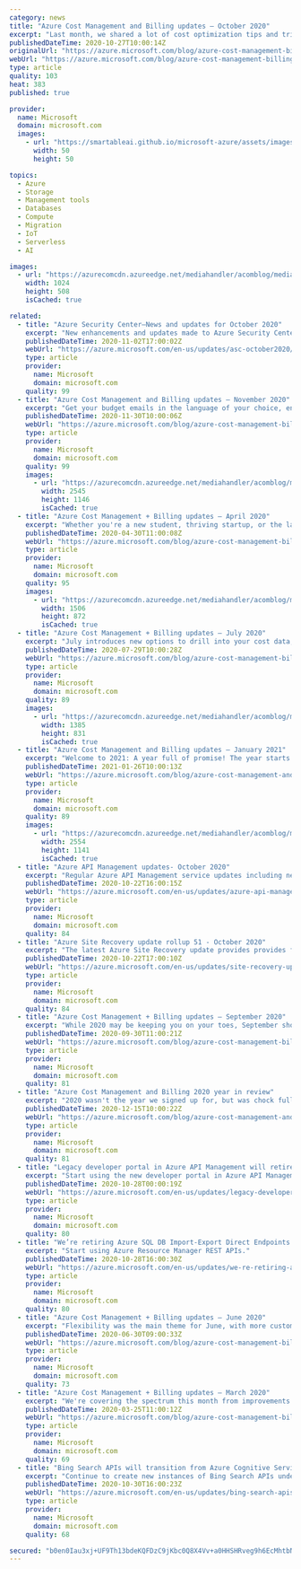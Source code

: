 ```yaml
---
category: news
title: "Azure Cost Management and Billing updates – October 2020"
excerpt: "Last month, we shared a lot of cost optimization tips and tricks. Continuing with that focus, October is all about helping you save money on Azure infrastructure as a service (IaaS), database, or storage offerings. You'll also read about creating subscriptions via Azure Resource Manager deployment templates,"
publishedDateTime: 2020-10-27T10:00:14Z
originalUrl: "https://azure.microsoft.com/blog/azure-cost-management-billing-updates-october-2020/"
webUrl: "https://azure.microsoft.com/blog/azure-cost-management-billing-updates-october-2020/"
type: article
quality: 103
heat: 383
published: true

provider:
  name: Microsoft
  domain: microsoft.com
  images:
    - url: "https://smartableai.github.io/microsoft-azure/assets/images/organizations/microsoft.com-50x50.jpg"
      width: 50
      height: 50

topics:
  - Azure
  - Storage
  - Management tools
  - Databases
  - Compute
  - Migration
  - IoT
  - Serverless
  - AI

images:
  - url: "https://azurecomcdn.azureedge.net/mediahandler/acomblog/media/Default/blog/bcb247c7-d8dd-4c00-a23d-fc83a68109b7.png"
    width: 1024
    height: 508
    isCached: true

related:
  - title: "Azure Security Center—News and updates for October 2020"
    excerpt: "New enhancements and updates made to Azure Security Center in October 2020."
    publishedDateTime: 2020-11-02T17:00:02Z
    webUrl: "https://azure.microsoft.com/en-us/updates/asc-october2020/"
    type: article
    provider:
      name: Microsoft
      domain: microsoft.com
    quality: 99
  - title: "Azure Cost Management and Billing updates – November 2020"
    excerpt: "Get your budget emails in the language of your choice, enjoy a preview of new cost views optimized for resources and reservations, and take advantage of even more ways to save money! November is as action-packed as ever. And don't forget to check out new videos and documentation updates to help you be"
    publishedDateTime: 2020-11-30T10:00:06Z
    webUrl: "https://azure.microsoft.com/blog/azure-cost-management-billing-updates-november-2020/"
    type: article
    provider:
      name: Microsoft
      domain: microsoft.com
    quality: 99
    images:
      - url: "https://azurecomcdn.azureedge.net/mediahandler/acomblog/media/Default/blog/c1c05119-f726-4026-a91a-cb47b077522c.png"
        width: 2545
        height: 1146
        isCached: true
  - title: "Azure Cost Management + Billing updates – April 2020"
    excerpt: "Whether you're a new student, thriving startup, or the largest enterprise, you have financial constraints and you need to know what you're spending, where, and how to plan for the future. Nobody wants a surprise when it comes to the bill, and this is where Azure Cost Management + Billing comes in.\r\n\r\nWe're"
    publishedDateTime: 2020-04-30T11:00:08Z
    webUrl: "https://azure.microsoft.com/blog/azure-cost-management-billing-updates-april-2020/"
    type: article
    provider:
      name: Microsoft
      domain: microsoft.com
    quality: 95
    images:
      - url: "https://azurecomcdn.azureedge.net/mediahandler/acomblog/media/Default/blog/099b92eb-591a-4ea0-b7b4-78f34f6e8f57.png"
        width: 1506
        height: 872
        isCached: true
  - title: "Azure Cost Management + Billing updates – July 2020"
    excerpt: "July introduces new options to drill into your cost data, save on Azure VMs and Data Lake storage, as well as new videos for even more cost-saving tips and tricks. "
    publishedDateTime: 2020-07-29T10:00:28Z
    webUrl: "https://azure.microsoft.com/blog/azure-cost-management-billing-updates-july-2020/"
    type: article
    provider:
      name: Microsoft
      domain: microsoft.com
    quality: 89
    images:
      - url: "https://azurecomcdn.azureedge.net/mediahandler/acomblog/media/Default/blog/11de86e7-4e6f-4cb8-bae6-8e6f6de9f9c5.png"
        width: 1385
        height: 831
        isCached: true
  - title: "Azure Cost Management and Billing updates – January 2021"
    excerpt: "Welcome to 2021: A year full of promise! The year starts out strong with two commonly requested features: a built-in view of cost broken down by resource group and remembering the last-used scope when opening Cost Management in the Azure portal. And, as always, we have tips and new ways to save money"
    publishedDateTime: 2021-01-26T10:00:13Z
    webUrl: "https://azure.microsoft.com/blog/azure-cost-management-and-billing-updates-january-2021/"
    type: article
    provider:
      name: Microsoft
      domain: microsoft.com
    quality: 89
    images:
      - url: "https://azurecomcdn.azureedge.net/mediahandler/acomblog/media/Default/blog/2fe3be90-f3df-4afb-9e1f-160650433961.png"
        width: 2554
        height: 1141
        isCached: true
  - title: "Azure API Management updates- October 2020"
    excerpt: "Regular Azure API Management service updates including new features, bug fixes, changes and other improvements."
    publishedDateTime: 2020-10-22T16:00:15Z
    webUrl: "https://azure.microsoft.com/en-us/updates/azure-api-management-updates-october-2020/"
    type: article
    provider:
      name: Microsoft
      domain: microsoft.com
    quality: 84
  - title: "Azure Site Recovery update rollup 51 - October 2020"
    excerpt: "The latest Azure Site Recovery update provides provides fixes, updated Linux support for the Mobility service, and download links for Site Recovery components."
    publishedDateTime: 2020-10-22T17:00:10Z
    webUrl: "https://azure.microsoft.com/en-us/updates/site-recovery-update-rollup-51-october-2020/"
    type: article
    provider:
      name: Microsoft
      domain: microsoft.com
    quality: 84
  - title: "Azure Cost Management + Billing updates – September 2020"
    excerpt: "While 2020 may be keeping you on your toes, September should help make your life a little bit easier with the general availability of AWS support in Azure Cost Management + Billing, allowing you to manage all your Azure and AWS costs in a single place; the preview of cost allocation, streamlining your"
    publishedDateTime: 2020-09-30T11:00:21Z
    webUrl: "https://azure.microsoft.com/blog/azure-cost-management-billing-updates-september-2020/"
    type: article
    provider:
      name: Microsoft
      domain: microsoft.com
    quality: 81
  - title: "Azure Cost Management and Billing 2020 year in review"
    excerpt: "2020 wasn't the year we signed up for, but was chock full nonetheless. From optimized account and invoice management experiences to richer reporting within and outside the portal; new ways to facilitate chargeback and more flexible budget alerts to an overwhelming amount of new cost optimization opportunities."
    publishedDateTime: 2020-12-15T10:00:22Z
    webUrl: "https://azure.microsoft.com/blog/azure-cost-management-and-billing-2020-year-in-review/"
    type: article
    provider:
      name: Microsoft
      domain: microsoft.com
    quality: 81
  - title: "Legacy developer portal in Azure API Management will retire on 31 October 2023 "
    excerpt: "Start using the new developer portal in Azure API Management."
    publishedDateTime: 2020-10-28T00:00:19Z
    webUrl: "https://azure.microsoft.com/en-us/updates/legacy-developer-portal-in-azure-api-management-will-retire-on-31-october-2023/"
    type: article
    provider:
      name: Microsoft
      domain: microsoft.com
    quality: 80
  - title: "We’re retiring Azure SQL DB Import-Export Direct Endpoints on 31 October 2023 "
    excerpt: "Start using Azure Resource Manager REST APIs."
    publishedDateTime: 2020-10-28T16:00:30Z
    webUrl: "https://azure.microsoft.com/en-us/updates/we-re-retiring-azure-sql-db-importexport-direct-endpoints-on-31-october-2023/"
    type: article
    provider:
      name: Microsoft
      domain: microsoft.com
    quality: 80
  - title: "Azure Cost Management + Billing updates – June 2020"
    excerpt: "Flexibility was the main theme for June, with more customizable budget notifications, a way to monitor your cost recommendations, and automated subscription creation for Azure Government. And of course, these are just a few highlights. Don't forget to check out new ways to save, a new video, and our"
    publishedDateTime: 2020-06-30T09:00:33Z
    webUrl: "https://azure.microsoft.com/blog/azure-cost-management-billing-updates-june-2020/"
    type: article
    provider:
      name: Microsoft
      domain: microsoft.com
    quality: 73
  - title: "Azure Cost Management + Billing updates – March 2020"
    excerpt: "We're covering the spectrum this month from improvements to help you stay on top of all your pay-as-you-go (PAYG) invoices to 4 new ways to save money and a wealth of new, quick videos to help you learn how to manage and optimize your costs."
    publishedDateTime: 2020-03-25T11:00:12Z
    webUrl: "https://azure.microsoft.com/blog/azure-cost-management-billing-updates-march-2020/"
    type: article
    provider:
      name: Microsoft
      domain: microsoft.com
    quality: 69
  - title: "Bing Search APIs will transition from Azure Cognitive Services to Azure Marketplace on 31 October 2023 "
    excerpt: "Continue to create new instances of Bing Search APIs under the Azure Marketplace. "
    publishedDateTime: 2020-10-30T16:00:23Z
    webUrl: "https://azure.microsoft.com/en-us/updates/bing-search-apis-will-transition-from-azure-cognitive-services-to-azure-marketplace-on-31-october-2023/"
    type: article
    provider:
      name: Microsoft
      domain: microsoft.com
    quality: 68

secured: "b0en0Iau3xj+UF9Th13bdeKQFDzC9jKbc0Q8X4Vv+a0HHSHRveg9h6EcMhtbN9Drl4w0qZomwlKSGJo0Dfd9o+oZL4d1HHzDFlf/UVRFylOmwcIBL/EOkkmctlc2xirPcm4P02A/gz6E/H70zGnH5XXsbfBHeFIgeCfqtBKvNPsAg3F1z5ILwcqRt4Xc1Y+BsKjJAi/xKORz64lJjQmnOQSpk7Lv+onGDX0KNuP4cO03uPTri+bxqzgZy35fpdrmdEuz2ZHk6f+Ry6IliCSOUi/fyEXNmdrhToKMNnYn9DjEqEDTKFa+Z+K4dd8CJ4ahyvj85tY3dzTqU1fQUlIRZ73lEFdo6fxTHtJqTjVbVAo=;upp4vtsd1yxw9C30WHHJiw=="
---
```


